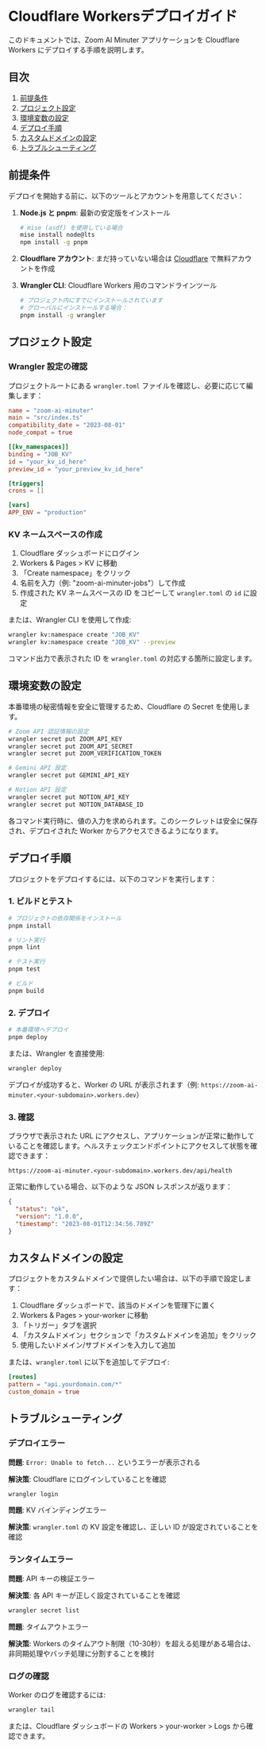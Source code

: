 # Cloudflare Workersデプロイガイド

このドキュメントでは、Zoom AI Minuter アプリケーションを Cloudflare Workers にデプロイする手順を説明します。

## 目次

1. [前提条件](#前提条件)
2. [プロジェクト設定](#プロジェクト設定)
3. [環境変数の設定](#環境変数の設定)
4. [デプロイ手順](#デプロイ手順)
5. [カスタムドメインの設定](#カスタムドメインの設定)
6. [トラブルシューティング](#トラブルシューティング)

## 前提条件

デプロイを開始する前に、以下のツールとアカウントを用意してください：

1. **Node.js と pnpm**: 最新の安定版をインストール
   ```bash
   # mise (asdf) を使用している場合
   mise install node@lts
   npm install -g pnpm
   ```

2. **Cloudflare アカウント**: まだ持っていない場合は [Cloudflare](https://dash.cloudflare.com/sign-up) で無料アカウントを作成

3. **Wrangler CLI**: Cloudflare Workers 用のコマンドラインツール
   ```bash
   # プロジェクト内にすでにインストールされています
   # グローバルにインストールする場合：
   pnpm install -g wrangler
   ```

## プロジェクト設定

### Wrangler 設定の確認

プロジェクトルートにある `wrangler.toml` ファイルを確認し、必要に応じて編集します：

```toml
name = "zoom-ai-minuter"
main = "src/index.ts"
compatibility_date = "2023-08-01"
node_compat = true

[[kv_namespaces]]
binding = "JOB_KV"
id = "your_kv_id_here"
preview_id = "your_preview_kv_id_here"

[triggers]
crons = []

[vars]
APP_ENV = "production"
```

### KV ネームスペースの作成

1. Cloudflare ダッシュボードにログイン
2. Workers & Pages > KV に移動
3. 「Create namespace」をクリック
4. 名前を入力（例: "zoom-ai-minuter-jobs"）して作成
5. 作成された KV ネームスペースの ID をコピーして `wrangler.toml` の `id` に設定

または、Wrangler CLI を使用して作成:

```bash
wrangler kv:namespace create "JOB_KV"
wrangler kv:namespace create "JOB_KV" --preview
```

コマンド出力で表示された ID を `wrangler.toml` の対応する箇所に設定します。

## 環境変数の設定

本番環境の秘密情報を安全に管理するため、Cloudflare の Secret を使用します。

```bash
# Zoom API 認証情報の設定
wrangler secret put ZOOM_API_KEY
wrangler secret put ZOOM_API_SECRET
wrangler secret put ZOOM_VERIFICATION_TOKEN

# Gemini API 設定
wrangler secret put GEMINI_API_KEY

# Notion API 設定
wrangler secret put NOTION_API_KEY
wrangler secret put NOTION_DATABASE_ID
```

各コマンド実行時に、値の入力を求められます。このシークレットは安全に保存され、デプロイされた Worker からアクセスできるようになります。

## デプロイ手順

プロジェクトをデプロイするには、以下のコマンドを実行します：

### 1. ビルドとテスト

```bash
# プロジェクトの依存関係をインストール
pnpm install

# リント実行
pnpm lint

# テスト実行
pnpm test

# ビルド
pnpm build
```

### 2. デプロイ

```bash
# 本番環境へデプロイ
pnpm deploy
```

または、Wrangler を直接使用:

```bash
wrangler deploy
```

デプロイが成功すると、Worker の URL が表示されます（例: `https://zoom-ai-minuter.<your-subdomain>.workers.dev`）

### 3. 確認

ブラウザで表示された URL にアクセスし、アプリケーションが正常に動作していることを確認します。ヘルスチェックエンドポイントにアクセスして状態を確認できます：

```
https://zoom-ai-minuter.<your-subdomain>.workers.dev/api/health
```

正常に動作している場合、以下のような JSON レスポンスが返ります：

```json
{
  "status": "ok",
  "version": "1.0.0",
  "timestamp": "2023-08-01T12:34:56.789Z"
}
```

## カスタムドメインの設定

プロジェクトをカスタムドメインで提供したい場合は、以下の手順で設定します：

1. Cloudflare ダッシュボードで、該当のドメインを管理下に置く
2. Workers & Pages > your-worker に移動
3. 「トリガー」タブを選択
4. 「カスタムドメイン」セクションで「カスタムドメインを追加」をクリック
5. 使用したいドメイン/サブドメインを入力して追加

または、`wrangler.toml` に以下を追加してデプロイ:

```toml
[routes]
pattern = "api.yourdomain.com/*"
custom_domain = true
```

## トラブルシューティング

### デプロイエラー

**問題**: `Error: Unable to fetch...` というエラーが表示される

**解決策**: Cloudflare にログインしていることを確認
```bash
wrangler login
```

**問題**: KV バインディングエラー

**解決策**: `wrangler.toml` の KV 設定を確認し、正しい ID が設定されていることを確認

### ランタイムエラー

**問題**: API キーの検証エラー

**解決策**: 各 API キーが正しく設定されていることを確認
```bash
wrangler secret list
```

**問題**: タイムアウトエラー

**解決策**: Workers のタイムアウト制限（10-30秒）を超える処理がある場合は、非同期処理やバッチ処理に分割することを検討

### ログの確認

Worker のログを確認するには:

```bash
wrangler tail
```

または、Cloudflare ダッシュボードの Workers > your-worker > Logs から確認できます。
